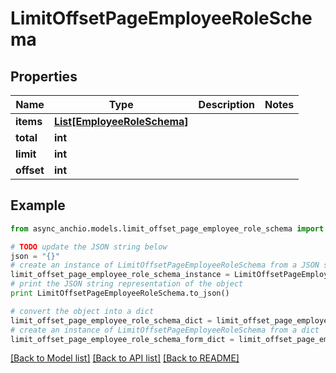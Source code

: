 # LimitOffsetPageEmployeeRoleSchema


## Properties

Name | Type | Description | Notes
------------ | ------------- | ------------- | -------------
**items** | [**List[EmployeeRoleSchema]**](EmployeeRoleSchema.md) |  | 
**total** | **int** |  | 
**limit** | **int** |  | 
**offset** | **int** |  | 

## Example

```python
from async_anchio.models.limit_offset_page_employee_role_schema import LimitOffsetPageEmployeeRoleSchema

# TODO update the JSON string below
json = "{}"
# create an instance of LimitOffsetPageEmployeeRoleSchema from a JSON string
limit_offset_page_employee_role_schema_instance = LimitOffsetPageEmployeeRoleSchema.from_json(json)
# print the JSON string representation of the object
print LimitOffsetPageEmployeeRoleSchema.to_json()

# convert the object into a dict
limit_offset_page_employee_role_schema_dict = limit_offset_page_employee_role_schema_instance.to_dict()
# create an instance of LimitOffsetPageEmployeeRoleSchema from a dict
limit_offset_page_employee_role_schema_form_dict = limit_offset_page_employee_role_schema.from_dict(limit_offset_page_employee_role_schema_dict)
```
[[Back to Model list]](../README.md#documentation-for-models) [[Back to API list]](../README.md#documentation-for-api-endpoints) [[Back to README]](../README.md)


